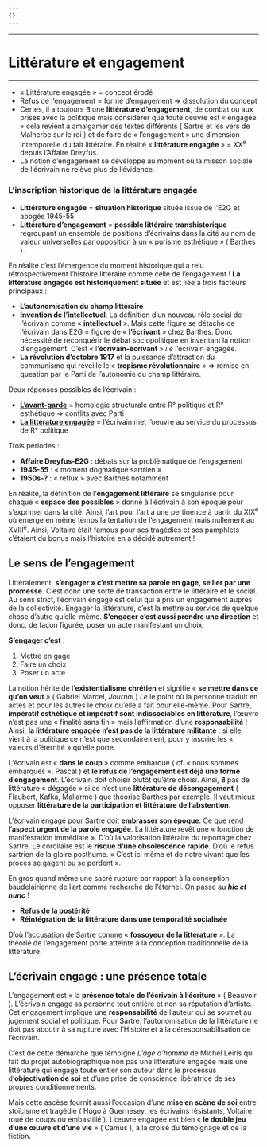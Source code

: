 ```yaml
---
{}
---
```

***
# Littérature et engagement
***
- « Littérature engagée » = concept érodé 
- Refus de l’engagement = forme d’engagement ⇒ dissolution du concept 
- Certes, il a toujours ∃ une **littérature d’engagement**, de combat ou aux prises avec la politique mais considérer que toute oeuvre est « engagée » cela revient à amalgamer des textes différents ( Sartre et les vers de Malherbe sur le roi ) et de faire de « l’engagement » une dimension intemporelle du fait littéraire. En réalité « **littérature engagée** » = XX<sup>e</sup> depuis l’Affaire Dreyfus. 
- La notion d’engagement se développe au moment où la misson sociale de l’écrivain ne relève plus de l’évidence. 
### L’inscription historique de la littérature engagée 

- **Littérature engagée** = **situation historique** située issue de l’E2G et apogée 1945-55 
- **Littérature d’engagement** = **possible littéraire transhistorique** regroupant un ensemble de positions d’écrivains dans la cité au nom de valeur universelles par opposition à un « purisme esthétique » ( Barthes ).

En réalité c’est l’émergence du moment historique qui a relu rétrospectivement l’histoire littéraire comme celle de l’engagement ! **La littérature engagée est historiquement située** et est liée à trois facteurs principaux : 
- **L’autonomisation du champ littéraire**
- **Invention de l’intellectuel**. La définition d’un nouveau rôle social de l’écrivain comme « **intellectuel** ». Mais cette figure se détache de l’écrivain dans E2G = figure de « **l’écrivant** » chez Barthes. Donc nécessité de reconquérir le débat sociopolitique en inventant la notion d’engagement. C’est « l’**écrivain-écrivant** » *i.e* l’écrivain engagée. 
- **La révolution d’octobre 1917** et la puissance d’attraction du communisme qui réveille le « **tropisme révolutionnaire** » ⇒ remise en question par le Parti de l’autonomie du champ littéraire. 

Deux réponses possibles de l’écrivain : 
- <u><b>L’avant-garde</u></b> = homologie structurale entre R° politique et R° esthétique ⇒ conflits avec Parti 
- <b><u>La littérature engagée</u></b> = l’écrivain met l’oeuvre au service du processus de R° politique 

Trois périodes : 
- **Affaire Dreyfus-E2G** : débats sur la problématique de l’engagement 
- **1945-55** : « moment dogmatique sartrien »
- **1950s-?** : « reflux » avec Barthes notamment 

En réalité, la définition de l’**engagement littéraire** se singularise pour chaque « **espace des possibles** » donné à l’écrivain à son époque pour s’exprimer dans la cité. Ainsi, l’art pour l’art a une pertinence à partir du XIX<sup>e</sup> où émerge en même temps la tentation de l’engagement mais nullement au XVIII<sup>e</sup>. Ainsi, Voltaire était famous pour ses tragédies et ses pamphlets c’étaient du bonus mais l’histoire en a décidé autrement ! 

## Le sens de l’engagement 

Littéralement, **s’engager » c’est mettre sa parole en gage, se lier par une promesse**. C’est donc une sorte de transaction entre le littéraire et le social. Au sens strict, l’écrivain engagé est celui qui a pris un engagement auprès de la collectivité. Engager la littérature, c’est la mettre au service de quelque chose d’autre qu’elle-même. **S’engager c’est aussi prendre une direction** et donc, de façon figurée, poser un acte manifestant un choix. 

**S’engager c’est** : 
1. Mettre en gage 
2. Faire un choix 
3. Poser un acte 

La notion hérite de l’**existentialisme chrétien** et signifie « **se mettre dans ce qu’on veut** » ( Gabriel Marcel, *Journal* ) *i.e* le point où la personne traduit en actes et pour les autres le choix qu’elle a fait pour elle-même. Pour Sartre, **impératif esthétique et impératif sont indissociables en littérature**, l’œuvre n’est pas une « finalité sans fin » mais l’affirmation d’une **responsabilité** ! Ainsi, **la littérature engagée n’est pas de la littérature militante** : si elle vient à la politique ce n’est que secondairement, pour y inscrire les « valeurs d’éternité » qu’elle porte. 

L’écrivain est « **dans le coup** » comme embarqué ( cf. « nous sommes embarqués », Pascal ) et **le refus de l’engagement est déjà une forme d’engagement**. L’écrivain doit choisir plutôt qu’être choisi. Ainsi, ∄ pas de littérature « dégagée » si ce n’est une **littérature de désengagement** ( Flaubert, Kafka, Mallarmé ) que théorise Barthes par exemple. Il vaut mieux opposer **littérature de la participation et littérature de l’abstention**.

L’écrivain engagé pour Sartre doit **embrasser son époque**. Ce que rend l’**aspect urgent de la parole engagée**. La littérature revêt une « fonction de manifestation immédiate ». D’où la valorisation littéraire du reportage chez Sartre. Le corollaire est le **risque d’une obsolescence rapide**. D’où le refus sartrien de la gloire posthume. « C’est ici même et de notre vivant que les procès se gagent ou se perdent ». 

En gros quand même une sacré rupture par rapport à la conception baudelairienne de l’art comme recherche de l’éternel. On passe au ***hic et nunc*** ! 
- **Refus de la postérité**
- **Réintégration de la littérature dans une temporalité socialisée**

D’où l’accusation de Sartre comme « **fossoyeur de la littérature** ». La théorie de l’engagement porte atteinte à la conception traditionnelle de la littérature. 

## L’écrivain engagé : une présence totale 

L’engagement est « la **présence totale de l’écrivain à l’écriture** » ( Beauvoir ). L’écrivain engage sa personne tout entière et non sa réputation d’artiste. Cet engagement implique une **responsabilité** de l’auteur qui se soumet au jugement social et politique. Pour Sartre, l’autonomisation de la littérature ne doit pas aboutir à sa rupture avec l’Histoire et à la déresponsabilisation de l’écrivain. 

C’est de cette démarche que témoigne *L’âge d’homme* de Michel Leiris qui fait du projet autobiographique non pas une littérature engagée mais une littérature qui engage toute entier son auteur dans le processus d’**objectivation de soi** et d’une prise de conscience libératrice de ses propres conditionnements. 

Mais cette ascèse fournit aussi l’occasion d’une **mise en scène de soi** entre stoïcisme et tragédie ( Hugo à Guernesey, les écrivains résistants, Voltaire roué de coups ou embastillé ). L’œuvre engagée est bien « **le double jeu d’une œuvre et d’une vie** » ( Camus ), à la croisé du témoignage et de la fiction. 
